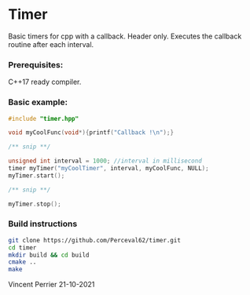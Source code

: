 # Timer

Basic timers for cpp with a callback.
Header only. 
Executes the callback routine after each interval.

### Prerequisites:

C++17 ready compiler.

### Basic example:
```c++
#include "timer.hpp"

void myCoolFunc(void*){printf("Callback !\n");}

/** snip **/

unsigned int interval = 1000; //interval in millisecond
timer myTimer("myCoolTimer", interval, myCoolFunc, NULL);
myTimer.start();

/** snip **/

myTimer.stop();
```

### Build instructions
```bash
git clone https://github.com/Perceval62/timer.git
cd timer
mkdir build && cd build
cmake ..
make
```

Vincent Perrier
21-10-2021
